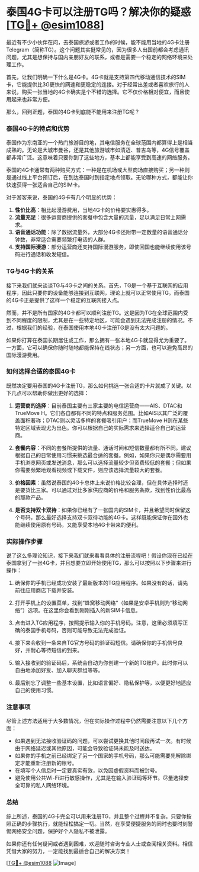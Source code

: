 # 泰国4G卡可以注册TG吗？解决你的疑惑[[TG💪+ @esim1088](https://t.me/s/esim1088)]

最近有不少小伙伴在问，去泰国旅游或者工作的时候，能不能用当地的4G卡注册Telegram（简称TG）。这个问题其实挺常见的，因为很多人出国前都会考虑通讯问题，尤其是想保持与国内亲朋好友的联系，或者是需要一个稳定的网络环境来处理工作。

首先，让我们明确一下什么是4G卡。4G卡就是支持第四代移动通信技术的SIM卡，它能提供比3G更快的网速和更稳定的连接。对于经常出差或者喜欢旅行的人来说，购买一张当地的4G卡确实是个不错的选择。它不仅价格相对便宜，而且使用起来也非常方便。

那么，回到正题，泰国的4G卡到底能不能用来注册TG呢？

### 泰国4G卡的特点和优势

泰国作为东南亚的一个热门旅游目的地，其电信服务在全球范围内都算得上是相当成熟的。无论是大城市曼谷，还是其他旅游城市如清迈、普吉岛等，4G信号覆盖都非常广泛。这意味着只要你到了这些地方，基本上都能享受到高速的网络服务。

泰国的4G卡通常有两种购买方式：一种是在机场或大型商场直接购买；另一种则是通过线上平台预订后，在到达泰国时到指定地点领取。无论哪种方式，都能让你快速获得一张适合自己的SIM卡。

对于游客来说，泰国的4G卡有几个明显的优势：

1. **性价比高**：相比起漫游费用，当地4G卡的价格要实惠得多。
2. **流量充足**：很多运营商提供的套餐中包含大量的流量，足以满足日常上网需求。
3. **语音通话功能**：除了数据流量外，大部分4G卡还附带一定数量的语音通话分钟数，非常适合需要频繁打电话的人群。
4. **支持国际漫游**：部分运营商还支持国际漫游服务，即使回国也能继续使用该号码进行通话和收发短信。

### TG与4G卡的关系

接下来我们就来谈谈TG与4G卡之间的关系。首先，TG是一个基于互联网的应用程序，因此只要你的设备能够连接到互联网，理论上就可以正常使用TG。而泰国的4G卡正是提供了这样一个稳定的互联网接入点。

然而，并不是所有国家的4G卡都可以顺利注册TG。这是因为TG在全球范围内受到不同程度的限制，尤其是在一些特定地区，可能会遇到无法完成注册的情况。不过，根据我们的经验，在泰国使用本地4G卡注册TG是没有太大问题的。

如果你打算在泰国长期居住或工作，那么拥有一张本地4G卡就显得尤为重要了。一方面，它可以确保你随时随地都能保持在线状态；另一方面，也可以避免高昂的国际漫游费用。

### 如何选择合适的泰国4G卡

既然决定要用泰国的4G卡注册TG，那么如何挑选一张合适的卡片就成了关键。以下几点可以帮助你做出更好的选择：

1. **运营商的选择**：目前泰国主要有三家主要的电信运营商——AIS、DTAC和TrueMove H。它们各自都有不同的特点和服务范围。比如AIS以其广泛的覆盖面积著称；DTAC则以灵活多样的套餐吸引用户；而TrueMove H则在某些特定区域表现尤为出色。你可以根据自己的实际需求来选择适合自己的运营商。

2. **套餐内容**：不同的套餐所提供的流量、通话时间和短信数量都有所不同。建议根据自己的日常使用习惯来挑选最合适的套餐。例如，如果你只是偶尔需要用手机浏览网页或发送消息，那么可以选择流量较少但资费较低的套餐；但如果你需要频繁地观看视频或下载文件，则应该选择流量较大的套餐。

3. **价格因素**：虽然说泰国的4G卡总体上来说价格比较合理，但在具体选择时还是要货比三家。可以通过对比多家供应商的价格和服务条款，找到性价比最高的那款产品。

4. **是否支持双卡双待**：如果你已经有了一张国内的SIM卡，并且希望同时保留这个号码，那么最好选择支持双卡双待功能的4G卡。这样既能保证你在国外也能继续使用原有号码，又能享受本地4G卡带来的便利。

### 实际操作步骤

说了这么多理论知识，接下来我们就来看看具体的注册流程吧！假设你现在已经在泰国拿到了一张4G卡，并且想要立即开始使用TG，那么可以按照以下步骤来进行操作：

1. 确保你的手机已经成功安装了最新版本的TG应用程序。如果没有的话，请先前往应用商店下载并安装。

2. 打开手机上的设置菜单，找到“蜂窝移动网络”（如果是安卓手机则为“移动网络”）选项。在这里你会看到刚刚插入的新SIM卡信息。

3. 点击进入TG应用程序，按照提示输入你的手机号码。注意，这里必须填写正确的泰国手机号码，否则可能导致无法完成验证。

4. 接下来会收到一条来自TG官方号码的验证码短信。请确保你的手机信号良好，并耐心等待短信的到来。

5. 输入接收到的验证码后，系统会自动为你创建一个新的TG账户。此时你可以自由地添加好友、加入聊天群组等等。

6. 最后别忘了调整一些基本设置，比如语言偏好、隐私保护等，以便更好地适应自己的使用习惯。

### 注意事项

尽管上述方法适用于大多数情况，但在实际操作过程中仍然需要注意以下几个方面：

- 如果遇到无法接收验证码的问题，可以尝试更换其他时间段再试一次。有时候由于网络延迟或其他原因，可能会导致验证码未能及时送达。
- 如果你的手机之前已经绑定了另一个国家的手机号码，那么可能需要先解除绑定才能重新注册新的账号。
- 在填写个人信息时一定要真实有效，以免因虚假资料而被封号。
- 避免使用公共Wi-Fi进行敏感操作，尤其是在输入验证码等环节。尽量选择安全可靠的私人网络环境。

### 总结

综上所述，泰国的4G卡完全可以用来注册TG，并且整个过程并不复杂。只要你按照正确的步骤执行，就能轻松搞定一切。当然，在享受便捷服务的同时也要时刻警惕网络安全问题，保护好个人隐私不被泄露。

如果你还有任何疑问或者遇到困难，欢迎随时咨询专业人士或查阅相关资料。相信凭借大家的努力，一定能找到最适合自己的解决方案！

[[TG💪+ @esim1088](https://t.me/s/esim1088) ![Image](https://i.postimg.cc/4NQfJmqS/Snipaste-2025-05-13-00-14-12.png)]